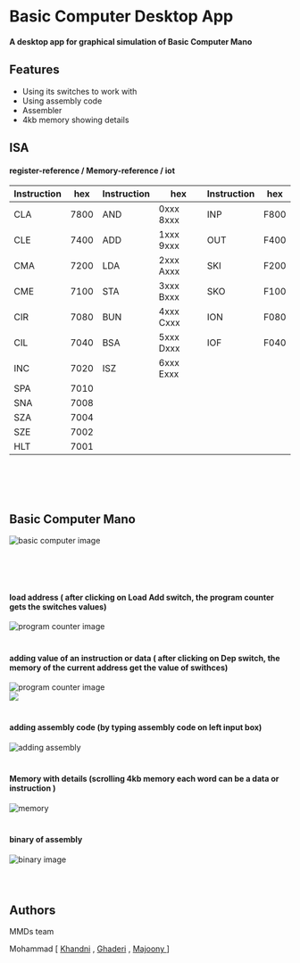 
# Basic Computer Desktop App

#### A desktop app for graphical simulation of Basic Computer Mano





## Features
- Using its switches to work with
- Using assembly code
- Assembler
- 4kb memory showing details

## ISA
#### register-reference / Memory-reference / iot
| Instruction | hex | Instruction | hex | Instruction | hex
| --- | --------- | --- | ---- | --- | ---- |
| CLA | 7800 | AND | 0xxx 8xxx | INP | F800 |
| CLE | 7400 | ADD | 1xxx 9xxx | OUT | F400 |
| CMA | 7200 | LDA | 2xxx Axxx | SKI | F200 |
| CME | 7100 | STA | 3xxx Bxxx | SKO | F100 |
| CIR | 7080 | BUN | 4xxx Cxxx | ION | F080 |
| CIL | 7040 | BSA | 5xxx Dxxx | IOF | F040 |
| INC | 7020 | ISZ | 6xxx Exxx |
| SPA | 7010 
| SNA | 7008  
| SZA | 7004 
| SZE | 7002 
| HLT | 7001 

#
</br>
</br>

## Basic Computer Mano
![basic computer image](https://github.com/MMDs-team/PDP8-Simulator-application/blob/main/images/Screenshot%20from%202024-01-21%2022-47-01.png)

</br>
</br>
</br>

#### load address ( after clicking on Load Add switch, the program counter gets the switches values)

![program counter image](https://github.com/MMDs-team/PDP8-Simulator-application/blob/main/images/Screenshot%20from%202024-01-21%2022-41-39.png)

#

#### adding value of an instruction or data ( after clicking on Dep switch, the memory of the current address get the value of swithces)
![program counter image](https://github.com/MMDs-team/PDP8-Simulator-application/blob/main/images/Screenshot%20from%202024-01-21%2022-43-17.png)
</br>
![](https://github.com/MMDs-team/PDP8-Simulator-application/blob/main/images/Screenshot%20from%202024-01-21%2022-44-24.png)
</br>
#
#### adding assembly code (by typing assembly code on left input box)
![adding assembly](https://github.com/MMDs-team/PDP8-Simulator-application/blob/main/images/Screenshot%20from%202024-01-21%2022-46-04.png)
</br>
#
#### Memory with details (scrolling 4kb memory each word can be a data or instruction )
![memory](https://github.com/MMDs-team/PDP8-Simulator-application/blob/main/images/Screenshot%20from%202024-01-21%2022-46-26.png)
</br>
#
#### binary of assembly
![binary image](https://github.com/MMDs-team/PDP8-Simulator-application/blob/main/images/Screenshot%20from%202024-01-21%2022-48-00.png)

</br>

#
## Authors
MMDs team

Mohammad [ [Khandni](https://github.com/Khandan28) , [Ghaderi](https://github.com/mohammad-ghaderi) , [Majoony ](https://github.com/mohammad-majoony ) ]
</br>
</br>
</br>

